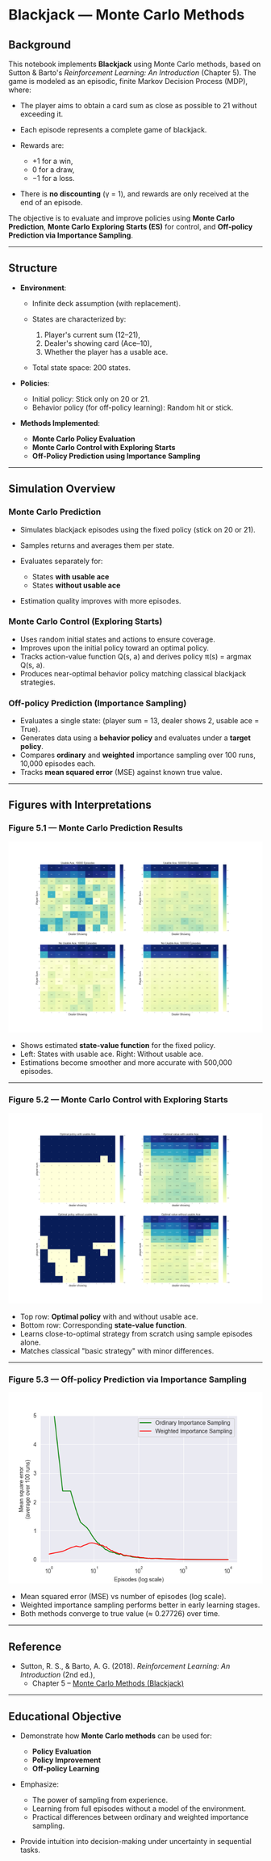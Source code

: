 # Blackjack — Monte Carlo Methods

## Background

This notebook implements **Blackjack** using Monte Carlo methods, based on Sutton & Barto's *Reinforcement Learning: An Introduction* (Chapter 5). The game is modeled as an episodic, finite Markov Decision Process (MDP), where:

* The player aims to obtain a card sum as close as possible to 21 without exceeding it.
* Each episode represents a complete game of blackjack.
* Rewards are:

  * +1 for a win,
  * 0 for a draw,
  * −1 for a loss.
* There is **no discounting** (γ = 1), and rewards are only received at the end of an episode.

The objective is to evaluate and improve policies using **Monte Carlo Prediction**, **Monte Carlo Exploring Starts (ES)** for control, and **Off-policy Prediction via Importance Sampling**.

---

## Structure

* **Environment**:

  * Infinite deck assumption (with replacement).
  * States are characterized by:

    1. Player's current sum (12–21),
    2. Dealer's showing card (Ace–10),
    3. Whether the player has a usable ace.
  * Total state space: 200 states.

* **Policies**:

  * Initial policy: Stick only on 20 or 21.
  * Behavior policy (for off-policy learning): Random hit or stick.

* **Methods Implemented**:

  * **Monte Carlo Policy Evaluation**
  * **Monte Carlo Control with Exploring Starts**
  * **Off-Policy Prediction using Importance Sampling**

---

## Simulation Overview

### Monte Carlo Prediction

* Simulates blackjack episodes using the fixed policy (stick on 20 or 21).
* Samples returns and averages them per state.
* Evaluates separately for:

  * States **with usable ace**
  * States **without usable ace**
* Estimation quality improves with more episodes.

### Monte Carlo Control (Exploring Starts)

* Uses random initial states and actions to ensure coverage.
* Improves upon the initial policy toward an optimal policy.
* Tracks action-value function Q(s, a) and derives policy π(s) = argmax Q(s, a).
* Produces near-optimal behavior policy matching classical blackjack strategies.

### Off-policy Prediction (Importance Sampling)

* Evaluates a single state: (player sum = 13, dealer shows 2, usable ace = True).
* Generates data using a **behavior policy** and evaluates under a **target policy**.
* Compares **ordinary** and **weighted** importance sampling over 100 runs, 10,000 episodes each.
* Tracks **mean squared error** (MSE) against known true value.

---

## Figures with Interpretations

### **Figure 5.1 — Monte Carlo Prediction Results**

![figure_5_1.png](generated_images/figure_5_1.png)


* Shows estimated **state-value function** for the fixed policy.
* Left: States with usable ace. Right: Without usable ace.
* Estimations become smoother and more accurate with 500,000 episodes.

---

### **Figure 5.2 — Monte Carlo Control with Exploring Starts**

![figure_5_2.png](generated_images/figure_5_2.png)

* Top row: **Optimal policy** with and without usable ace.
* Bottom row: Corresponding **state-value function**.
* Learns close-to-optimal strategy from scratch using sample episodes alone.
* Matches classical "basic strategy" with minor differences.

---

### **Figure 5.3 — Off-policy Prediction via Importance Sampling**

![figure_5_3.png![figure_5_3.png](generated_images/figure_5_3.png)](generated_images/figure_5_3.png)


* Mean squared error (MSE) vs number of episodes (log scale).
* Weighted importance sampling performs better in early learning stages.
* Both methods converge to true value (≈ 0.27726) over time.

---

## Reference

* Sutton, R. S., & Barto, A. G. (2018). *Reinforcement Learning: An Introduction* (2nd ed.), 
  * Chapter 5 – [Monte Carlo Methods (Blackjack)](http://incompleteideas.net/book/RLbook2020.pdf#page=109)

---

## Educational Objective

* Demonstrate how **Monte Carlo methods** can be used for:

  * **Policy Evaluation**
  * **Policy Improvement**
  * **Off-policy Learning**
* Emphasize:

  * The power of sampling from experience.
  * Learning from full episodes without a model of the environment.
  * Practical differences between ordinary and weighted importance sampling.
* Provide intuition into decision-making under uncertainty in sequential tasks.
